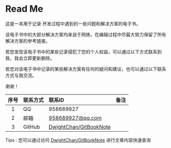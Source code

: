 # Read Me

这是一本用于记录 开发过程中遇到的一些问题和解决方案的电子书。

该电子书中的大部分解决方案均来自于网络，在编辑过程中尽最大努力保留了所有解决方案的参考链接。

若您发现该电子书中的某些记录侵犯了您的个人权益，可以通过以下方式联系到我，我会立即更新删除。

若您对该电子书中记录的某些解决方案有任何的疑问和建议，也可以通过以下联系方式与我交流。

谢谢！

| 序号| 联系方式 | 联系ID | 备注 |
|:---: | :--- | :--- | :--- |
| 1| QQ | 958689927 | |
|2| 邮箱 | [958689927@qq.com](958689927@qq.com) ||
|3| GitHub | [DwightChan/GitBookNote](https://github.com/DwightChan/GitBookNote) || 

Tips : 您可以通过访问 [DwightChan/GitBookNote](https://github.com/DwightChan/GitBookNote) 进行文章内容快速查询

